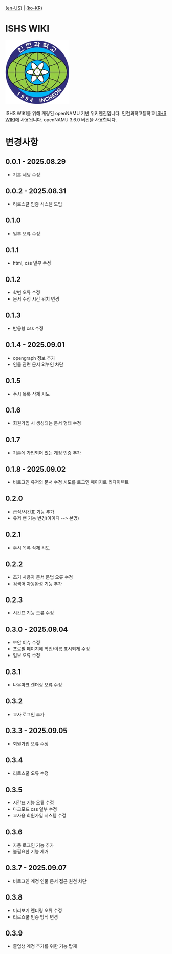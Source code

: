 [(en-US)](./readme-en.md) | [(ko-KR)](./readme.md)

# ISHS WIKI

<img src="https://github.com/gyu0ne/ISHS_Wiki/blob/main/views/main_css/file/ishs-logo.png" width="200" height="200"/>

ISHS WIKI를 위해 개량된 openNAMU 기반 위키엔진입니다. 인천과학고등학교 [ISHS WIKI](ishswiki.xyz)에 사용됩니다.
openNAMU 3.6.0 버전을 사용합니다.

# 변경사항
## 0.0.1 - 2025.08.29
* 기본 세팅 수정
## 0.0.2 - 2025.08.31
* 리로스쿨 인증 시스템 도입
## 0.1.0
* 일부 오류 수정
## 0.1.1
* html, css 일부 수정
## 0.1.2
* 학번 오류 수정
* 문서 수정 시간 위치 변경
## 0.1.3
* 반응형 css 수정
## 0.1.4 - 2025.09.01
* opengraph 정보 추가
* 인물 관련 문서 외부인 차단
## 0.1.5
* 주시 목록 삭제 시도
## 0.1.6
* 회원가입 시 생성되는 문서 형태 수정
## 0.1.7
* 기존에 가입되어 있는 계정 인증 추가
## 0.1.8 - 2025.09.02
* 비로그인 유저의 문서 수정 시도를 로그인 페이지로 리다이렉트
## 0.2.0
* 급식/시간표 기능 추가
* 유저 밴 기능 변경(아이디 --> 본명)
## 0.2.1
* 주시 목록 삭제 시도
## 0.2.2
* 초기 사용자 문서 문법 오류 수정
* 검색어 자동완성 기능 추가
## 0.2.3
* 시간표 기능 오류 수정
## 0.3.0 - 2025.09.04
* 보안 이슈 수정
* 프로필 페이지에 학번/이름 표시되게 수정
* 일부 오류 수정
## 0.3.1
* 나무마크 렌더링 오류 수정
## 0.3.2
* 교사 로그인 추가
## 0.3.3 - 2025.09.05
* 회원가입 오류 수정
## 0.3.4
* 리로스쿨 오류 수정
## 0.3.5
* 시간표 기능 오류 수정
* 다크모드 css 일부 수정
* 교사용 회원가입 시스템 수정
## 0.3.6
* 자동 로그인 기능 추가
* 불필요한 기능 제거
## 0.3.7 - 2025.09.07
* 비로그인 계정 인물 문서 접근 원천 차단
## 0.3.8
* 미리보기 렌더링 오류 수정
* 리로스쿨 인증 방식 변경
## 0.3.9
* 졸업생 계정 추가를 위한 기능 탑재